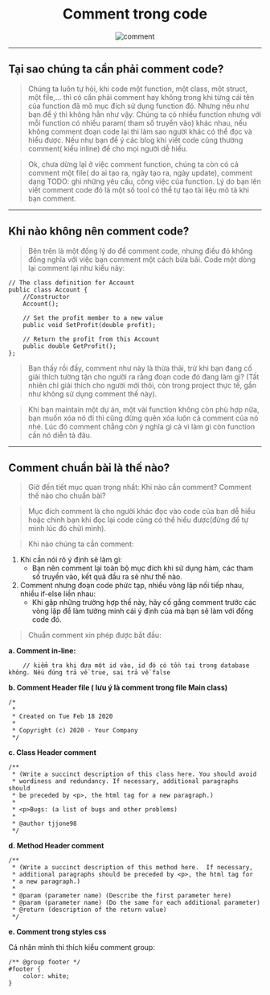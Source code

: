 <div align="center">
<h1>
	Comment trong code
</h1>
	<img src="https://s3-ap-southeast-1.amazonaws.com/kipalog.com/ls5miadipf_comment-code-4.jpg" alt="comment"/  >
</div>

<hr />

## Tại sao chúng ta cần phải comment code?
> Chúng ta luôn tự hỏi, khi code một function, một class, một struct, một file,... thì có cần phải comment hay không trong khi từng cái tên của function đã mô mục đích sử dụng function đó. Nhưng nếu như bạn để ý thì không hẳn như vậy. Chúng ta có nhiều function nhưng với mỗi function có nhiều param( tham số truyền vào) khác nhau, nếu không comment đoạn code lại thì làm sao người khác có thể đọc và hiểu được. Nếu như bạn để ý các blog khi viết code cũng thường comment( kiểu inline) để cho mọi người dễ hiểu. 

> Ok, chưa dừng lại ở việc comment function, chúng ta còn có cả comment một file( do ai tạo ra, ngày tạo ra, ngày update), comment dạng TODO: ghi những yêu cầu, công việc của function. Lý do bạn lên viết comment code đó là một số tool có thể tự tạo tài liệu mô tả khi bạn comment.

<hr />

## Khi nào không nên comment code?
> Bên trên là một đống lý do để comment code, nhưng điều đó không đồng nghĩa với việc bạn comment một cách bừa bãi. Code một dòng lại comment lại như kiểu này: 
```
// The class definition for Account
public class Account {
    //Constructor
    Account();

    // Set the profit member to a new value
    public void SetProfit(double profit);

    // Return the profit from this Account
    public double GetProfit();
};
```
> Bạn thấy rồi đấy, comment như này là thừa thãi, trừ khi bạn đang cố giải thích tường tận cho người ra rằng đoạn code đó đang làm gì? (Tất nhiên chỉ giải thích cho người mới thôi, còn trong project thực tế, gần như không sử dụng comment thế này).

> Khi bạn maintain một dự án, một vài function không còn phù hợp nữa, bạn muốn xóa nó đi thì cũng đừng quên xóa luôn cả comment của nó nhé. Lúc đó comment chẳng còn ý nghĩa gì cả vì làm gì còn function cần nó diễn tả đâu.
<hr />

## Comment chuẩn bài là thế nào?
> Giờ đến tiết mục quan trọng nhất: Khi nào cần comment? Comment thế nào cho chuẩn bài?

> Mục đích comment là cho người khác đọc vào code của bạn dễ hiểu hoặc chính bạn khi đọc lại code cũng có thể hiểu được(đừng để tự mình lúc đó chửi mình).

> Khi nào chúng ta cần comment:
 1. Khi cần nói rõ ý định sẽ làm gì:
	 - Bạn nên comment lại toàn bộ mục đích khi sử dụng hàm, các tham số truyền vào, kết quả đầu ra sẽ như thế nào.
 2. Comment nhưng đoạn code phức tạp, nhiều vòng lặp nối tiếp nhau, nhiều if-else liền nhau:
	 - Khi gặp những trường hợp thế này, hãy cố gắng comment trước các vòng lặp để làm tường minh cái ý định của mà bạn sẽ làm với đống code đó.


> Chuẩn comment xin phép được bắt đầu:


 **a. Comment in-line:**
```
	// kiểm tra khi đưa một id vào, id đó có tồn tại trong database không. Nếu đúng trả về true, sai trả về false
```

**b. Comment Header file ( lưu ý là comment trong file Main class)**
```
/*
 * 
 * Created on Tue Feb 18 2020
 *
 * Copyright (c) 2020 - Your Company
 */
```

**c. Class Header comment**
```
/**
 * (Write a succinct description of this class here. You should avoid
 * wordiness and redundancy. If necessary, additional paragraphs should
 * be preceded by <p>, the html tag for a new paragraph.)
 *
 * <p>Bugs: (a list of bugs and other problems)
 *
 * @author tjjone98
 */
```
**d. Method Header comment**
```
/**
 * (Write a succinct description of this method here.  If necessary,
 * additional paragraphs should be preceded by <p>, the html tag for
 * a new paragraph.)
 *
 * @param (parameter name) (Describe the first parameter here)
 * @param (parameter name) (Do the same for each additional parameter)
 * @return (description of the return value)
 */
```
**e. Comment trong styles css**

Cá nhân mình thì thích kiểu comment group:
```
/** @group footer */
#footer {
	color: white;
}
```